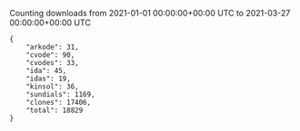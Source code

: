 
Counting downloads from 2021-01-01 00:00:00+00:00 UTC to 2021-03-27 00:00:00+00:00 UTC

```
{
    "arkode": 31,
    "cvode": 90,
    "cvodes": 33,
    "ida": 45,
    "idas": 19,
    "kinsol": 36,
    "sundials": 1169,
    "clones": 17406,
    "total": 18829
}
```
